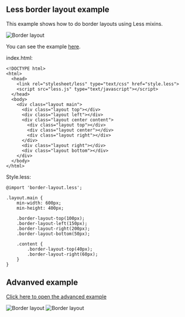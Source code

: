 ## Less border layout example

This example shows how to do border layouts using Less mixins.

![Border layout](http://sunesimonsen.github.com/less-border-layout/images/border-layout.png)

You can see the example [here](http://sunesimonsen.github.com/less-border-layout/).

index.html:

    <!DOCTYPE html>
    <html>
      <head>
        <link rel="stylesheet/less" type="text/css" href="style.less">
        <script src="less.js" type="text/javascript"></script>
      </head>
      <body>
        <div class="layout main">
          <div class="layout top"></div> 
          <div class="layout left"></div> 
          <div class="layout center content">
            <div class="layout top"></div> 
            <div class="layout center"></div> 
            <div class="layout right"></div> 
          </div> 
          <div class="layout right"></div> 
          <div class="layout bottom"></div> 
        </div>
      </body>
    </html>
  
Style.less:

    @import 'border-layout.less';
    
    .layout.main {
        min-width: 600px;
        min-height: 400px;
        
        .border-layout-top(100px);
        .border-layout-left(150px);
        .border-layout-right(200px);
        .border-layout-bottom(50px);
    
        .content {
            .border-layout-top(40px);
            .border-layout-right(60px);
        }
    }
    
## Advanved example

[Click here to open the advanced example](http://sunesimonsen.github.com/less-border-layout/advanced.html "Advanced example")

![Border layout](http://sunesimonsen.github.com/less-border-layout/images/border-layout-advanced-thumb.png)
![Border layout](http://sunesimonsen.github.com/less-border-layout/images/border-layout-advanced-resized-thumb.png)
